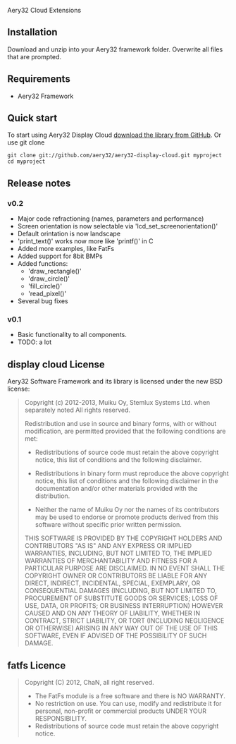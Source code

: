Aery32 Cloud Extensions



## Installation

Download and unzip into your Aery32 framework folder. Overwrite all files that are prompted.

## Requirements

- Aery32 Framework

## Quick start

To start using Aery32 Display Cloud
[download the library from GitHub](https://github.com/aery32/aery32-display-cloud).
Or use git clone

    git clone git://github.com/aery32/aery32-display-cloud.git myproject
    cd myproject

## Release notes
### v0.2
- Major code refractioning (names, parameters and performance)
- Screen orientation is now selectable via 'lcd_set_screenorientation()'
- Default orintation is now landscape
- 'print_text()' works now more like 'printf()' in C
- Added more examples, like FatFs
- Added support for 8bit BMPs
- Added functions:
	- 'draw_rectangle()'
	- 'draw_circle()'
	- 'fill_circle()'
	- 'read_pixel()'
- Several bug fixes

### v0.1

- Basic functionality to all components.
- TODO: a lot

## display cloud License

Aery32 Software Framework and its library is licensed under the new BSD license:

> Copyright (c) 2012-2013, Muiku Oy, Stemlux Systems Ltd. when separately noted
> All rights reserved.
>
> Redistribution and use in source and binary forms, with or without modification,
> are permitted provided that the following conditions are met:
>
>    * Redistributions of source code must retain the above copyright notice,
>      this list of conditions and the following disclaimer.
>
>    * Redistributions in binary form must reproduce the above copyright notice,
>      this list of conditions and the following disclaimer in the documentation
>      and/or other materials provided with the distribution.
>
>    * Neither the name of Muiku Oy nor the names of its contributors may be
>      used to endorse or promote products derived from this software without
>      specific prior written permission.
>
> THIS SOFTWARE IS PROVIDED BY THE COPYRIGHT HOLDERS AND CONTRIBUTORS "AS IS" AND
> ANY EXPRESS OR IMPLIED WARRANTIES, INCLUDING, BUT NOT LIMITED TO, THE IMPLIED
> WARRANTIES OF MERCHANTABILITY AND FITNESS FOR A PARTICULAR PURPOSE ARE
> DISCLAIMED. IN NO EVENT SHALL THE COPYRIGHT OWNER OR CONTRIBUTORS BE LIABLE FOR
> ANY DIRECT, INDIRECT, INCIDENTAL, SPECIAL, EXEMPLARY, OR CONSEQUENTIAL DAMAGES
> (INCLUDING, BUT NOT LIMITED TO, PROCUREMENT OF SUBSTITUTE GOODS OR SERVICES;
> LOSS OF USE, DATA, OR PROFITS; OR BUSINESS INTERRUPTION) HOWEVER CAUSED AND ON
> ANY THEORY OF LIABILITY, WHETHER IN CONTRACT, STRICT LIABILITY, OR TORT
> (INCLUDING NEGLIGENCE OR OTHERWISE) ARISING IN ANY WAY OUT OF THE USE OF THIS
> SOFTWARE, EVEN IF ADVISED OF THE POSSIBILITY OF SUCH DAMAGE.

## fatfs Licence

>  Copyright (C) 2012, ChaN, all right reserved.  
>
> * The FatFs module is a free software and there is NO WARRANTY.  
> * No restriction on use. You can use, modify and redistribute it for  
>   personal, non-profit or commercial products UNDER YOUR RESPONSIBILITY.  
> * Redistributions of source code must retain the above copyright notice.


